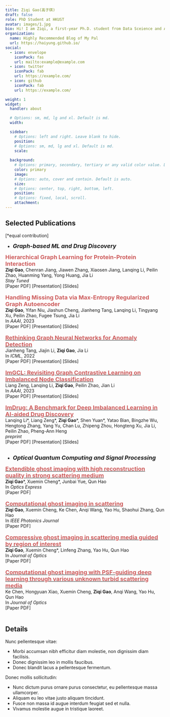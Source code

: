 ```yaml
---
title: Ziqi Gao(高子琪)
draft: false
role: PhD Student at HKUST
avatar: images/1.jpg
bio: Hi! I am Ziqi, a first-year Ph.D. student from Data Sceience and Analytics at HKUST, advised by Prof. [***Jia Li***](https://sites.google.com/view/lijia) and Prof. [***Yong Huang***](http://www.huangresearch.org/). Prior to joining HKUST, I received my bachelor's degree from Huazhong University of Science and Technology and master's degree from Tsinghua University. My reseaech interests include AI-aided drug discovery and deep graph learning.
organization:
  name: Highly Recommended Blog of My Pal
  url: https://haiyung.github.io/
social:
  - icon: envelope
    iconPack: fas
    url: mailto:example@example.com
  - icon: twitter
    iconPack: fab
    url: https://example.com/
  - icon: github
    iconPack: fab
    url: https://example.com/

weight: 1
widget:
  handler: about

  # Options: sm, md, lg and xl. Default is md.
  width:

  sidebar:
    # Options: left and right. Leave blank to hide.
    position:
    # Options: sm, md, lg and xl. Default is md.
    scale:
  
  background:
    # Options: primary, secondary, tertiary or any valid color value. Default is primary.
    color: primary
    image:
    # Options: auto, cover and contain. Default is auto.
    size:
    # Options: center, top, right, bottom, left.
    position:
    # Options: fixed, local, scroll.
    attachment: 
---
```


## Selected Publications
[\*equal contribution]<br>

- ***<font size=4>Graph-based ML and Drug Discovery</font>***<br>

**<font color=#CD5C5C size=4>Hierarchical Graph Learning for Protein-Protein Interaction</font>**<br>
**Ziqi Gao**, Chenran Jiang, Jiawen Zhang, Xiaosen Jiang, Lanqing Li, Peilin Zhao, Huanming Yang, Yong Huang, Jia Li<br>
*Stay Tuned* <br>
[Paper PDF] [Presentation] [Slides]
<br><br>
**<font color=#CD5C5C size=4>Handling Missing Data via Max-Entropy Regularized Graph Autoencoder</font>**<br>
**Ziqi Gao**, Yifan Niu, Jiashun Cheng, Jianheng Tang, Lanqing Li, Tingyang Xu, Peilin Zhao, Fugee Tsung, Jia Li<br>
In *AAAI*, 2023 <br>
[Paper PDF] [Presentation] [Slides]
<br><br>
[**<font color=#CD5C5C size=4>Rethinking Graph Neural Networks for Anomaly Detection</font>**](https://arxiv.org/abs/2205.15508)<br>
Jianheng Tang, Jiajin Li, **Ziqi Gao**, Jia Li<br>
In *ICML*, 2022 <br>
[Paper PDF] [Presentation] [Slides]
<br><br>
[**<font color=#CD5C5C size=4>ImGCL: Revisiting Graph Contrastive Learning on Imbalanced Node Classification</font>**](https://arxiv.org/abs/2205.11332)<br>
Liang Zeng, Lanqing Li, **Ziqi Gao**, Peilin Zhao, Jian Li<br>
In *AAAI*, 2023 <br>
[Paper PDF] [Presentation] [Slides]
<br><br>
[**<font color=#CD5C5C size=4>ImDrug: A Benchmark for Deep Imbalanced Learning in AI-aided Drug Discovery</font>**](https://arxiv.org/abs/2209.07921)<br>
Lanqing Li*, Liang Zeng*, **Ziqi Gao***, Shen Yuan*, Yatao Bian, Bingzhe Wu, Hengtong Zhang, Yang Yu, Chan Lu, Zhipeng Zhou, Hongteng Xu, Jia Li, Peilin Zhao, Pheng-Ann Heng<br>
*preprint* <br>
[Paper PDF] [Presentation] [Slides]<br><br>
- ***<font size=4>Optical Quantum Computing and Signal Processing</font>***<br>

[**<font color=#CD5C5C size=4>Extendible ghost imaging with high reconstruction quality in strong scattering medium</font>**](https://arxiv.org/abs/2209.07921)<br>
**Ziqi Gao***, Xuemin Cheng*, Junbai Yue, Qun Hao<br>
In *Optics Express* <br>
[Paper PDF]<br><br>
[**<font color=#CD5C5C size=4>Computational ghost imaging in scattering</font>**](https://arxiv.org/abs/2209.07921)<br>
**Ziqi Gao**, Xuemin Cheng, Ke Chen, Anqi Wang, Yao Hu, Shaohui Zhang, Qun Hao<br>
In *IEEE Photonics Journal* <br>
[Paper PDF]<br><br>
[**<font color=#CD5C5C size=4>Compressive ghost imaging in scattering media guided by region of interest</font>**](https://arxiv.org/abs/2209.07921)<br>
**Ziqi Gao**, Xuemin Cheng*, Linfeng Zhang, Yao Hu, Qun Hao<br>
In *Journal of Optics* <br>
[Paper PDF]<br><br>
[**<font color=#CD5C5C size=4>Computational ghost imaging with PSF-guiding deep learning through various unknown turbid scattering media</font>**](https://arxiv.org/abs/2209.07921)<br>
Ke Chen, Hongyuan Xiao, Xuemin Cheng, **Ziqi Gao**, Anqi Wang, Yao Hu, Qun Hao<br>
In *Journal of Optics* <br>
[Paper PDF]<br><br>
## Details  

Nunc pellentesque vitae:
- Morbi accumsan nibh efficitur diam molestie, non dignissim diam facilisis.
- Donec dignissim leo in mollis faucibus.
- Donec blandit lacus a pellentesque fermentum.

Donec mollis sollicitudin:
- Nunc dictum purus ornare purus consectetur, eu pellentesque massa ullamcorper.
- Aliquam eu leo vitae justo aliquam tincidunt.
- Fusce non massa id augue interdum feugiat sed et nulla.
- Vivamus molestie augue in tristique laoreet.
